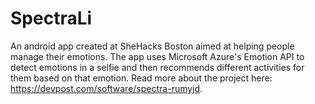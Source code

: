 # SpectraLi

An android app created at SheHacks Boston aimed at helping people manage their emotions. The app uses Microsoft Azure's Emotion API to detect emotions in a selfie and then recommends different activities for them based on that emotion. Read more about the project here: https://devpost.com/software/spectra-rumyjd.
